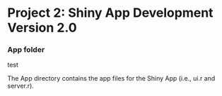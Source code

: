 # Project 2: Shiny App Development Version 2.0
### App folder

test

The App directory contains the app files for the Shiny App (i.e., ui.r and server.r).


